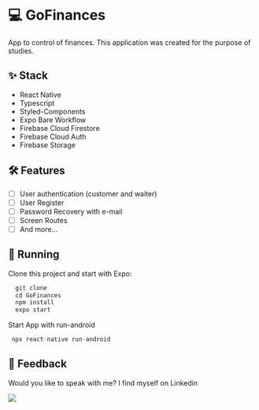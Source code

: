 
# ****💻 GoFinances****

 App to control of finances. This application was created for the purpose of studies.
 
## ****✨ Stack****

- React Native
- Typescript
- Styled-Components
- Expo Bare Workflow
- Firebase Cloud Firestore
- Firebase Cloud Auth
- Firebase Storage

## **🛠️ Features**

- [ ] User authentication (customer and waiter)
- [ ] User Register
- [ ] Password Recovery with e-mail
- [ ] Screen Routes
- [ ] And more...

## 🔧 ****Running****

Clone this project and start with Expo:

```jsx
  git clone
  cd GoFinances
  npm install
  expo start
```
Start App with run-android 
```jsx
 npx react-native run-android
```
## ****📄 Feedback****

Would you like to speak with me? I find myself on Linkedin <br>

  <a href="https://www.linkedin.com/in/victor-avila-ciechovicz-55a172106/" target="_blank"><img src="https://img.shields.io/badge/linkedin-%230077B5.svg?style=for-the-badge&logo=linkedin&logoColor=white" target="_blank"></a> 

